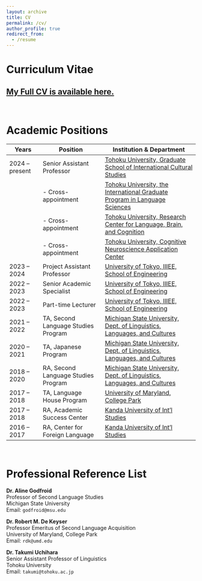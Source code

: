 ```yaml
---
layout: archive
title: CV
permalink: /cv/
author_profile: true
redirect_from:
  - /resume
---
```


# Curriculum Vitae

## <a href="https://github.com/maieryo/research/raw/master/RyoMaieCV.pdf" download>My Full CV is available here.</a>
<br>

# Academic Positions

| Years         | Position                                | Institution & Department                                           |
|---------------|------------------------------------------|--------------------------------------------------------------------|
| 2024 – present| Senior Assistant Professor               | [Tohoku University, Graduate School of International Cultural Studies](https://www.intcul.tohoku.ac.jp/english/) |
|               | - Cross-appointment                      | [Tohoku University, the International Graduate Program in Language Sciences](https://www.intcul.tohoku.ac.jp/igpls/) |
|               | - Cross-appointment                      | [Tohoku University, Research Center for Language, Brain, and Cognition](https://sites.google.com/view/lbcresearchcenter) |
|               | - Cross-appointment                      | [Tohoku University, Cognitive Neuroscience Application Center](https://cognac.tohoku.ac.jp/eng/) |
| 2023 – 2024   | Project Assistant Professor              | [University of Tokyo, IIIEE, School of Engineering](https://sites.google.com/g.ecc.u-tokyo.ac.jp/global-education/menu) |
| 2022 – 2023   | Senior Academic Specialist               | [University of Tokyo, IIIEE, School of Engineering](https://sites.google.com/g.ecc.u-tokyo.ac.jp/global-education/menu) |
| 2022 – 2023   | Part-time Lecturer                       | [University of Tokyo, IIIEE, School of Engineering](https://sites.google.com/g.ecc.u-tokyo.ac.jp/global-education/menu) |
| 2021 – 2022   | TA, Second Language Studies Program      | [Michigan State University, Dept. of Linguistics, Languages, and Cultures](https://sls.msu.edu/) |
| 2020 – 2021   | TA, Japanese Program                     | [Michigan State University, Dept. of Linguistics, Languages, and Cultures](https://lilac.msu.edu/japanese/) |
| 2018 – 2020   | RA, Second Language Studies Program      | [Michigan State University, Dept. of Linguistics, Languages, and Cultures](https://sls.msu.edu/) |
| 2017 – 2018   | TA, Language House Program               | [University of Maryland, College Park](https://sllc.umd.edu/special-programs/language-house) |
| 2017 – 2018   | RA, Academic Success Center              | [Kanda University of Int’l Studies](https://www.kandagaigo.ac.jp/kuis/) |
| 2016 – 2017   | RA, Center for Foreign Language          | [Kanda University of Int’l Studies](https://www.kandagaigo.ac.jp/kuis/) |

<br>

# Professional Reference List
**Dr. Aline Godfroid**<br>
Professor of Second Language Studies<br>
Michigan State University<br>
Email: `godfroid@msu.edu`<br>

**Dr. Robert M. De Keyser**<br>
Professor Emeritus of Second Language Acquisition<br>
University of Maryland, College Park<br>
Email: `rdk@umd.edu`<br>

**Dr. Takumi Uchihara**<br>
Senior Assistant Professor of Linguistics<br>
Tohoku University<br>
Email: `takumi@tohoku.ac.jp`<br>
